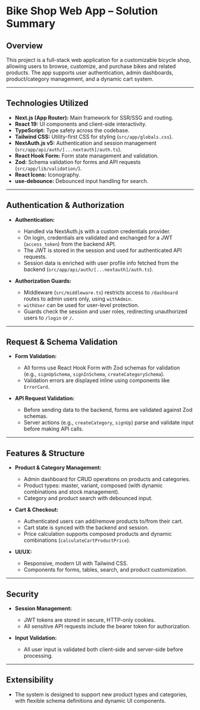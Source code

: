 # Bike Shop Web App – Solution Summary

## Overview

This project is a full-stack web application for a customizable bicycle shop, allowing users to browse, customize, and purchase bikes and related products. The app supports user authentication, admin dashboards, product/category management, and a dynamic cart system.

---

## Technologies Utilized

- **Next.js (App Router):** Main framework for SSR/SSG and routing.
- **React 19:** UI components and client-side interactivity.
- **TypeScript:** Type safety across the codebase.
- **Tailwind CSS:** Utility-first CSS for styling (`src/app/globals.css`).
- **NextAuth.js v5:** Authentication and session management (`src/app/api/auth/[...nextauth]/auth.ts`).
- **React Hook Form:** Form state management and validation.
- **Zod:** Schema validation for forms and API requests (`src/app/lib/validation/`).
- **React Icons:** Iconography.
- **use-debounce:** Debounced input handling for search.

---

## Authentication & Authorization

- **Authentication:**  
  - Handled via NextAuth.js with a custom credentials provider.
  - On login, credentials are validated and exchanged for a JWT (`access_token`) from the backend API.
  - The JWT is stored in the session and used for authenticated API requests.
  - Session data is enriched with user profile info fetched from the backend (`src/app/api/auth/[...nextauth]/auth.ts`).

- **Authorization Guards:**  
  - Middleware (`src/middleware.ts`) restricts access to `/dashboard` routes to admin users only, using `withAdmin`.
  - `withUser` can be used for user-level protection.
  - Guards check the session and user roles, redirecting unauthorized users to `/login` or `/`.

---

## Request & Schema Validation

- **Form Validation:**  
  - All forms use React Hook Form with Zod schemas for validation (e.g., `signUpSchema`, `signInSchema`, `createCategorySchema`).
  - Validation errors are displayed inline using components like `ErrorCard`.

- **API Request Validation:**  
  - Before sending data to the backend, forms are validated against Zod schemas.
  - Server actions (e.g., `createCategory`, `signUp`) parse and validate input before making API calls.

---

## Features & Structure

- **Product & Category Management:**  
  - Admin dashboard for CRUD operations on products and categories.
  - Product types: master, variant, composed (with dynamic combinations and stock management).
  - Category and product search with debounced input.

- **Cart & Checkout:**  
  - Authenticated users can add/remove products to/from their cart.
  - Cart state is synced with the backend and session.
  - Price calculation supports composed products and dynamic combinations (`calculateCartProductPrice`).

- **UI/UX:**  
  - Responsive, modern UI with Tailwind CSS.
  - Components for forms, tables, search, and product customization.

---

## Security

- **Session Management:**  
  - JWT tokens are stored in secure, HTTP-only cookies.
  - All sensitive API requests include the bearer token for authorization.

- **Input Validation:**  
  - All user input is validated both client-side and server-side before processing.

---

## Extensibility

- The system is designed to support new product types and categories, with flexible schema definitions and dynamic UI components.